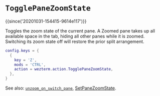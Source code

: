 # `TogglePaneZoomState`

{{since('20201031-154415-9614e117')}}

Toggles the zoom state of the current pane.  A Zoomed pane takes up
all available space in the tab, hiding all other panes while it is zoomed.
Switching its zoom state off will restore the prior split arrangement.

```lua
config.keys = {
  {
    key = 'Z',
    mods = 'CTRL',
    action = wezterm.action.TogglePaneZoomState,
  },
}
```

See also: [`unzoom_on_switch_pane`](../config/unzoom_on_switch_pane.md), [SetPaneZoomState](SetPaneZoomState.md).
